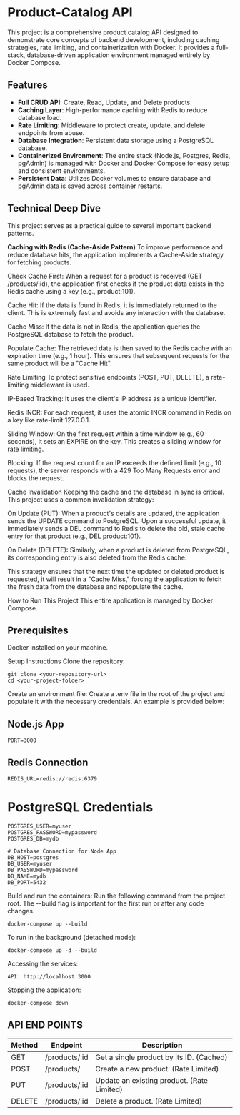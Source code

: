 # Product-Catalog API
This project is a comprehensive product catalog API designed to demonstrate core concepts of backend development, including caching strategies, rate limiting, and containerization with Docker. It provides a full-stack, database-driven application environment managed entirely by Docker Compose.

## **Features**
- **Full CRUD API**: Create, Read, Update, and Delete products.
- **Caching Layer**: High-performance caching with Redis to reduce database load.
- **Rate Limiting**: Middleware to protect create, update, and delete endpoints from abuse.
- **Database Integration**: Persistent data storage using a PostgreSQL database.
- **Containerized Environment**: The entire stack (Node.js, Postgres, Redis, pgAdmin) is managed with Docker and Docker Compose for easy setup and consistent environments.
- **Persistent Data**: Utilizes Docker volumes to ensure database and pgAdmin data is saved across container restarts.

## Technical Deep Dive
This project serves as a practical guide to several important backend patterns.

**Caching with Redis (Cache-Aside Pattern)**
To improve performance and reduce database hits, the application implements a Cache-Aside strategy for fetching products.

Check Cache First: When a request for a product is received (GET /products/:id), the application first checks if the product data exists in the Redis cache using a key (e.g., product:101).

Cache Hit: If the data is found in Redis, it is immediately returned to the client. This is extremely fast and avoids any interaction with the database.

Cache Miss: If the data is not in Redis, the application queries the PostgreSQL database to fetch the product.

Populate Cache: The retrieved data is then saved to the Redis cache with an expiration time (e.g., 1 hour). This ensures that subsequent requests for the same product will be a "Cache Hit".

Rate Limiting
To protect sensitive endpoints (POST, PUT, DELETE), a rate-limiting middleware is used.

IP-Based Tracking: It uses the client's IP address as a unique identifier.

Redis INCR: For each request, it uses the atomic INCR command in Redis on a key like rate-limit:127.0.0.1.

Sliding Window: On the first request within a time window (e.g., 60 seconds), it sets an EXPIRE on the key. This creates a sliding window for rate limiting.

Blocking: If the request count for an IP exceeds the defined limit (e.g., 10 requests), the server responds with a 429 Too Many Requests error and blocks the request.

Cache Invalidation
Keeping the cache and the database in sync is critical. This project uses a common invalidation strategy:

On Update (PUT): When a product's details are updated, the application sends the UPDATE command to PostgreSQL. Upon a successful update, it immediately sends a DEL command to Redis to delete the old, stale cache entry for that product (e.g., DEL product:101).

On Delete (DELETE): Similarly, when a product is deleted from PostgreSQL, its corresponding entry is also deleted from the Redis cache.

This strategy ensures that the next time the updated or deleted product is requested, it will result in a "Cache Miss," forcing the application to fetch the fresh data from the database and repopulate the cache.


How to Run This Project
This entire application is managed by Docker Compose.

## Prerequisites
Docker installed on your machine.

Setup Instructions
Clone the repository:
``` (shell)
git clone <your-repository-url>
cd <your-project-folder>
```
Create an environment file:
Create a .env file in the root of the project and populate it with the necessary credentials. An example is provided below:

## Node.js App
``` PORT=3000 ```

## Redis Connection
``` REDIS_URL=redis://redis:6379 ```

# PostgreSQL Credentials
```
POSTGRES_USER=myuser
POSTGRES_PASSWORD=mypassword
POSTGRES_DB=mydb
```
```
# Database Connection for Node App
DB_HOST=postgres
DB_USER=myuser
DB_PASSWORD=mypassword
DB_NAME=mydb
DB_PORT=5432
```

Build and run the containers:
Run the following command from the project root. The --build flag is important for the first run or after any code changes.
``` (shell)
docker-compose up --build
```
To run in the background (detached mode):
``` (shell)
docker-compose up -d --build
```
Accessing the services:
```
API: http://localhost:3000
```

Stopping the application:
```
docker-compose down
```
## API END POINTS

| Method  | Endpoint         | Description                                 |
|---------|------------------|---------------------------------------------|
| GET     | /products/:id    | Get a single product by its ID. (Cached)    |
| POST    | /products/       | Create a new product. (Rate Limited)        |
| PUT     | /products/:id    | Update an existing product. (Rate Limited)  |
| DELETE  | /products/:id    | Delete a product. (Rate Limited)            |
